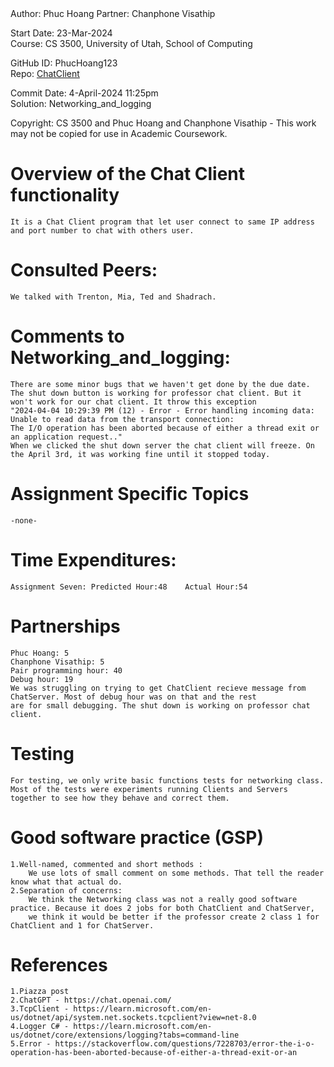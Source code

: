 <summary>  
Author:     Phuc Hoang  
Partner:    Chanphone Visathip  

Start Date: 23-Mar-2024  
Course:     CS 3500, University of Utah, School of Computing  

GitHub ID:  PhucHoang123  
Repo:       [ChatClient](https://github.com/aunntayy/ChatClient)  

Commit Date: 4-April-2024 11:25pm  
Solution:   Networking_and_logging  

Copyright:  CS 3500 and Phuc Hoang and Chanphone Visathip - This work may not be copied for use in Academic Coursework.  
</summary>


# Overview of the Chat Client functionality
	It is a Chat Client program that let user connect to same IP address and port number to chat with others user.

# Consulted Peers:
	We talked with Trenton, Mia, Ted and Shadrach.
# Comments to  Networking_and_logging:
	There are some minor bugs that we haven't get done by the due date.
	The shut down button is working for professor chat client. But it won't work for our chat client. It throw this exception 
	"2024-04-04 10:29:39 PM (12) - Error - Error handling incoming data: Unable to read data from the transport connection: 
	The I/O operation has been aborted because of either a thread exit or an application request.."
	When we clicked the shut down server the chat client will freeze. On the April 3rd, it was working fine until it stopped today. 

# Assignment Specific Topics
	-none-
# Time Expenditures:
	Assignment Seven: Predicted Hour:48    Actual Hour:54

# Partnerships
	Phuc Hoang: 5 
	Chanphone Visathip: 5
	Pair programming hour: 40
	Debug hour: 19
	We was struggling on trying to get ChatClient recieve message from ChatServer. Most of debug hour was on that and the rest
	are for small debugging. The shut down is working on professor chat client.
# Testing
	For testing, we only write basic functions tests for networking class. Most of the tests were experiments running Clients and Servers together to see how they behave and correct them.

# Good software practice (GSP)	
	1.Well-named, commented and short methods : 
		We use lots of small comment on some methods. That tell the reader know what that actual do.
	2.Separation of concerns:
		We think the Networking class was not a really good software practice. Because it does 2 jobs for both ChatClient and ChatServer, 
		we think it would be better if the professor create 2 class 1 for ChatClient and 1 for ChatServer.
# References
	1.Piazza post
	2.ChatGPT - https://chat.openai.com/
	3.TcpClient - https://learn.microsoft.com/en-us/dotnet/api/system.net.sockets.tcpclient?view=net-8.0
	4.Logger C# - https://learn.microsoft.com/en-us/dotnet/core/extensions/logging?tabs=command-line
	5.Error - https://stackoverflow.com/questions/7228703/error-the-i-o-operation-has-been-aborted-because-of-either-a-thread-exit-or-an
	
